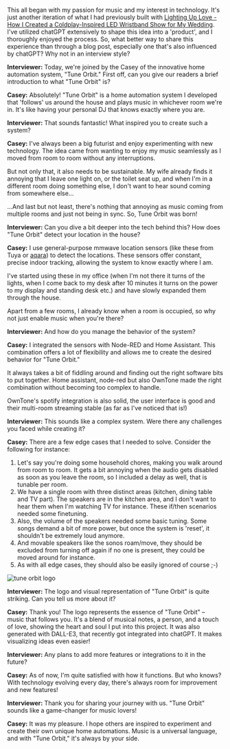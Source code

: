 This all began with my passion for music and my interest in technology. It's just another iteration of what I had previously built with [Lighting Up Love - How I Created a Coldplay-Inspired LED Wristband Show for My Wedding](https://casey.berlin/lighting-up-love-how-i-created-a-coldplay-inspired-led-wristband-show-for-my-wedding/). I've utilized chatGPT extensively to shape this idea into a 'product', and I thoroughly enjoyed the process. So, what better way to share this experience than through a blog post, especially one that's also influenced by chatGPT? Why not in an interview style?

**Interviewer:** Today, we're joined by the Casey of the innovative home automation system, "Tune Orbit." First off, can you give our readers a brief introduction to what "Tune Orbit" is?

**Casey:** Absolutely! "Tune Orbit" is a home automation system I developed that 'follows' us around the house and plays music in whichever room we're in. It's like having your personal DJ that knows exactly where you are.

**Interviewer:** That sounds fantastic! What inspired you to create such a system?

**Casey:** I've always been a big futurist and enjoy experimenting with new technology. The idea came from wanting to enjoy my music seamlessly as I moved from room to room without any interruptions.

But not only that, it also needs to be sustainable. My wife already finds it annoying that I leave one light on, or the toilet seat up, and when I'm in a different room doing something else, I don't want to hear sound coming from somewhere else... 

...And last but not least, there's nothing that annoying as music coming from multiple rooms and just not being in sync. So, Tune Orbit was born!

**Interviewer:** Can you dive a bit deeper into the tech behind this? How does "Tune Orbit" detect your location in the house?

**Casey:** I use general-purpose mmwave location sensors (like these from Tuya or [aqara](https://amzn.to/3LXKd2F)) to detect the locations. These sensors offer constant, precise indoor tracking, allowing the system to know exactly where I am.

I've started using these in my office (when I'm not there it turns of the lights, when I come back to my desk after 10 minutes it turns on the power to my display and standing desk etc.) and have slowly expanded them through the house.

Apart from a few rooms, I already know when a room is occupied, so why not just enable music when you're there?

**Interviewer:** And how do you manage the behavior of the system?

**Casey:** I integrated the sensors with Node-RED and Home Assistant. This combination offers a lot of flexibility and allows me to create the desired behavior for "Tune Orbit."

It always takes a bit of fiddling around and finding out the right software bits to put together. Home assistant, node-red but also OwnTone made the right combination without becoming too complex to handle.

OwnTone's spotify integration is also solid, the user interface is good and their multi-room streaming stable (as far as I've noticed that is!)

**Interviewer:** This sounds like a complex system. Were there any challenges you faced while creating it?

**Casey:** There are a few edge cases that I needed to solve. Consider the following for instance:

1. Let's say you're doing some household chores, making you walk around from room to room. It gets a bit annoying when the audio gets disabled as soon as you leave the room, so I included a delay as well, that is tunable per room. 
2. We have a single room with three distinct areas (kitchen, dining table and TV part). The speakers are in the kitchen area, and I don't want to hear them when I'm watching TV for instance. These if/then scenarios needed some finetuning.
3. Also, the volume of the speakers needed some basic tuning. Some songs demand a bit of more power, but once the system is 'reset', it shouldn't be extremely loud anymore.
4. And movable speakers like the sonos roam/move, they should be excluded from turning off again if no one is present, they could be moved around for instance. 
5. As with all edge cases, they should also be easily ignored of course ;-) 

![tune orbit logo](https://casey.berlin/wp-content/uploads/2023/10/tune-orbit-logo.jpeg) 

**Interviewer:** The logo and visual representation of "Tune Orbit" is quite striking. Can you tell us more about it?

**Casey:** Thank you! The logo represents the essence of "Tune Orbit" – music that follows you. It's a blend of musical notes, a person, and a touch of love, showing the heart and soul I put into this project. It was also generated with DALL-E3, that recently got integrated into chatGPT. It makes visualizing ideas even easier!

**Interviewer:** Any plans to add more features or integrations to it in the future?

**Casey:** As of now, I'm quite satisfied with how it functions. But who knows? With technology evolving every day, there's always room for improvement and new features!

**Interviewer:** Thank you for sharing your journey with us. "Tune Orbit" sounds like a game-changer for music lovers!

**Casey:** It was my pleasure. I hope others are inspired to experiment and create their own unique home automations. Music is a universal language, and with "Tune Orbit," it's always by your side.